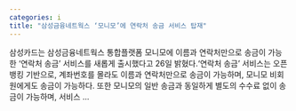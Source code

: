 ```yaml
---
categories: i
title: "삼성금융네트웍스 ‘모니모’에 연락처 송금 서비스 탑재"
---
```

 삼성카드는 삼성금융네트웍스 통합플랫폼 모니모에 이름과 연락처만으로 송금이 가능한 ‘연락처 송금’ 서비스를 새롭게 출시했다고 26일 밝혔다.‘연락처 송금’ 서비스는 오픈뱅킹 기반으로, 계좌번호를 몰라도 이름과 연락처만으로 송금이 가능하며, 모니모 비회원에게도 송금이 가능하다. 또한 모니모의 일반 송금과 동일하게 별도의 수수료 없이 송금이 가능하며, 서비스 ...